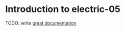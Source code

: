 # Introduction to electric-05

TODO: write [great documentation](http://jacobian.org/writing/what-to-write/)
